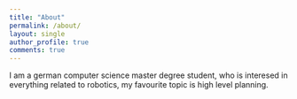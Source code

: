 ```yaml
---
title: "About"
permalink: /about/
layout: single
author_profile: true
comments: true
---
```


I am a german computer science master degree student, who is interesed in everything related to robotics, my favourite topic is high level planning.